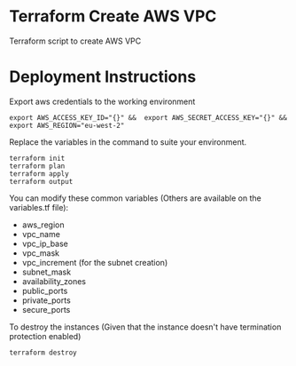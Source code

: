 # Terraform Create AWS VPC
Terraform script to create AWS VPC
 
# Deployment Instructions
Export aws credentials to the working environment
 ```
export AWS_ACCESS_KEY_ID="{}" &&  export AWS_SECRET_ACCESS_KEY="{}" && export AWS_REGION="eu-west-2"
```
Replace the variables in the command to suite your environment.
```
terraform init
terraform plan
terraform apply 
terraform output
```
You can modify these common variables (Others are available on the variables.tf file):
- aws_region
- vpc_name
- vpc_ip_base
- vpc_mask
- vpc_increment (for the subnet creation)
- subnet_mask
- availability_zones
- public_ports
- private_ports
- secure_ports

To destroy the instances (Given that the instance doesn't have termination protection enabled)
```
terraform destroy
```
